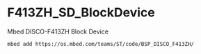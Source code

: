 # F413ZH_SD_BlockDevice
Mbed DISCO-F413ZH Block Device

```
mbed add https://os.mbed.com/teams/ST/code/BSP_DISCO_F413ZH/
```